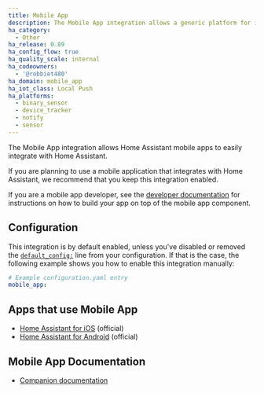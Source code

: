 ```yaml
---
title: Mobile App
description: The Mobile App integration allows a generic platform for integrating with mobile apps.
ha_category:
  - Other
ha_release: 0.89
ha_config_flow: true
ha_quality_scale: internal
ha_codeowners:
  - '@robbiet480'
ha_domain: mobile_app
ha_iot_class: Local Push
ha_platforms:
  - binary_sensor
  - device_tracker
  - notify
  - sensor
---
```


The Mobile App integration allows Home Assistant mobile apps to easily integrate with Home Assistant.

If you are planning to use a mobile application that integrates with Home Assistant, we recommend that you keep this integration enabled.

If you are a mobile app developer, see the [developer documentation](https://developers.home-assistant.io/docs/api/native-app-integration.html) for instructions on how to build your app on top of the mobile app component.

## Configuration

This integration is by default enabled, unless you've disabled or removed the [`default_config:`](/integrations/default_config/) line from your configuration. If that is the case, the following example shows you how to enable this integration manually:

```yaml
# Example configuration.yaml entry
mobile_app:
```

## Apps that use Mobile App

- [Home Assistant for iOS](https://apps.apple.com/us/app/home-assistant/id1099568401?ls=1) (official)
- [Home Assistant for Android](https://play.google.com/store/apps/details?id=io.homeassistant.companion.android) (official)

## Mobile App Documentation

- [Companion documentation](https://companion.home-assistant.io/)
